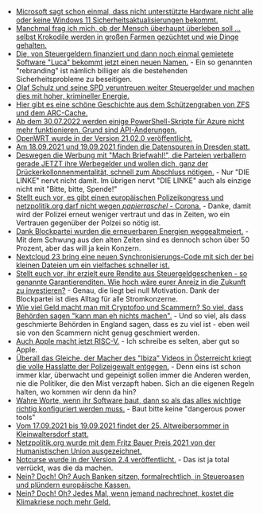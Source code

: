 * [Microsoft sagt schon einmal, dass nicht unterstützte Hardware nicht alle oder keine Windows 11 Sicherheitsaktualisierungen bekommt.](https://www.bleepingcomputer.com/news/microsoft/windows-11-may-not-get-security-updates-on-unsupported-devices/)
* [Manchmal frag ich mich, ob der Mensch überhaupt überleben soll ... selbst Krokodile werden in großen Farmen gezüchtet und wie Dinge gehalten.](https://netzfrauen.org/2021/09/05/crocodile-farming/)
* [Die, von Steuergeldern finanziert und dann noch einmal gemietete Software "Luca" bekommt jetzt einen neuen Namen.](https://tuxproject.de/blog/2021/09/medienkritik-in-kuerze-schall-und-rauch/) - Ein so genannten "rebranding" ist nämlich billiger als die bestehenden Sicherheitsprobleme zu beseitigen.
* [Olaf Schulz und seine SPD veruntreuen weiter Steuergelder und machen dies mit hoher, krimineller Energie.](https://blog.fefe.de/?ts=9fca2490)
* [Hier gibt es eine schöne Geschichte aus dem Schützengraben von ZFS und dem ARC-Cache.](https://www.brendangregg.com/blog/2021-09-06/zfs-is-mysteriously-eating-my-cpu.html)
* [Ab dem 30.07.2022 werden einige PowerShell-Skripte für Azure nicht mehr funktionieren. Grund sind API-Änderungen.](https://www.borncity.com/blog/2021/09/06/microsoft-azure-api-nderungen-kippen-anwendungen-und-powershell-scripte/)
* [OpenWRT wurde in der Version 21.02.0 veröffentlicht.](https://lwn.net/Articles/868406/rss)
* [Am 18.09.2021 und 19.09.2021 finden die Datenspuren in Dresden statt.](https://events.ccc.de/2021/09/03/datenspuren-2021-log-down-light/)
* [Deswegen die Werbung mit "Mach Briefwahl!", die Parteien verballern gerade JETZT ihre Werbegelder und wollen dich, ganz der Drückerkollonnenmentalität, schnell zum Abschluss nötigen.](https://blog.fefe.de/?ts=9fcbc205) - Nur "DIE LINKE" nervt nicht damit. Im übrigen nervt "DIE LINKE" auch als einzige nicht mit "Bitte, bitte, Spende!"
* [Stellt euch vor, es gibt einen europäischen Polizeikongress und netzpolitik.org darf nicht wegen *papierraschel* - Corona.](https://netzpolitik.org/2021/pressefreiheit-europaeischer-polizeikongress-schliesst-netzpolitik-org-schon-wieder-von-berichterstattung-aus/) - Danke, damit wird der Polizei erneut weniger vertraut und das in Zeiten, wo ein Vertrauen gegenüber der Polzei so nötig ist.
* [Dank Blockpartei wurden die erneuerbaren Energien weggealtmeiert.](https://www.sonnenseite.com/de/mobilitaet/energie-und-verkehrswende-strom-und-verkehr-in-aktuellen-zahlen/) - Mit dem Schwung aus den alten Zeiten sind es dennoch schon über 50 Prozent, aber das will ja kein Konzern.
* [Nextcloud 23 bring eine neuen Synchronisierungs-Code mit sich der bei kleinen Dateien um ein vielfaches schneller ist.](https://nextcloud.com/blog/nextcloud-sync-2-0-brings-10x-faster-syncing/)
* [Stellt euch vor, ihr erzielt eure Rendite aus Steuergeldgeschenken - so genannte Garantierenditen. Wie hoch wäre eurer Anreiz in die Zukunft zu investieren?](https://www.sonnenseite.com/de/wirtschaft/gutachten-stromnetze-milliarden-einsparung-fuer-verbraucher-moeglich/) - Genau, die liegt bei null Motivation. Dank der Blockpartei ist dies Alltag für alle Stromkonzerne.
* [Wie viel Geld macht man mit Cryptofoo und Scammern? So viel, dass Behörden sagen "kann man eh nichts machen".](https://blog.fefe.de/?ts=9fc8bde2) - Und so viel, als dass geschmierte Behörden in England sagen, dass es zu viel ist - eben weil sie von den Scammern nicht genug geschmiert werden.
* [Auch Apple macht jetzt RISC-V.](https://blog.fefe.de/?ts=9fc8dbb3) - Ich schreibe es selten, aber gut so Apple.
* [Überall das Gleiche, der Macher des "Ibiza" Videos in Österreicht kriegt die volle Hasslatte der Polizeigewalt entgegen.](https://netzpolitik.org/2021/oesterreich-kritik-am-prozess-gegen-den-produzenten-des-ibiza-videos/) - Denn eins ist schon immer klar, überwacht und gepeinigt sollen immer die Anderen werden, nie die Politiker, die den Mist verzapft haben. Sich an die eigenen Regeln halten, wo kommen wir denn da hin?
* [Wahre Worte, wenn ihr Software baut, dann so als das alles wichtige richtig konfiguriert werden muss.](https://utcc.utoronto.ca/~cks/space/blog/web/NutchNoMoreHere) - Baut bitte keine "dangerous power tools"
* [Vom 17.09.2021 bis 19.09.2021 findet der 25. Altweibersommer in Kleinwaltersdorf statt.](https://kleinwaltersdorf.de/index.php/2021/09/05/25-altweibersommer-2-anlauf-2021/)
* [Netzpolitik.org wurde mit dem Fritz Bauer Preis 2021 von der Humanistischen Union ausgezeichnet.](https://netzpolitik.org/2021/in-eigener-sache-redaktionsteam-von-netzpolitik-org-mit-fritz-bauer-preis-2021-ausgezeichnet/)
* [Notcurse wurde in der Version 2.4 veröffentlicht.](https://www.phoronix.com/scan.php?page=news_item&px=Notcurses-2.4) - Das ist ja total verrückt, was die da machen.
* [Nein? Doch! Oh? Auch Banken sitzen, formalrechtlich, in Steueroasen und plündern europäische Kassen.](https://netzfrauen.org/2021/09/06/europe-4/)
* [Nein? Doch! Oh? Jedes Mal, wenn jemand nachrechnet, kostet die Klimakriese noch mehr Geld.](https://www.sonnenseite.com/de/wirtschaft/klimakrise-viel-teurer-als-bisher-angenommen/)
